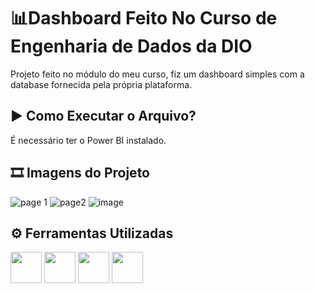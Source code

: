 
# 📊Dashboard Feito No Curso de Engenharia de Dados da DIO

Projeto feito no módulo do meu curso, fiz um dashboard simples com a database fornecida pela própria plataforma.



## ▶ Como Executar o Arquivo?

É necessário ter o Power BI instalado.


## 🎞 Imagens do Projeto
![page 1](https://github.com/user-attachments/assets/b98a61ea-0c8c-43c6-81a8-db7b908a592f)
![page2](https://github.com/user-attachments/assets/a765c22d-4b9e-455a-91ce-bdb25515b271)
![image](https://github.com/user-attachments/assets/727ccce3-27d6-40ae-a6c5-81b88afd4efd)




## ⚙ Ferramentas Utilizadas 

<div>
  <img width="50px" lang="50px" src="https://cdn.jsdelivr.net/gh/devicons/devicon@latest/icons/figma/figma-original.svg" />
  <img width="50px" lang="50px" src="https://upload.wikimedia.org/wikipedia/commons/thumb/c/cf/New_Power_BI_Logo.svg/1200px-New_Power_BI_Logo.svg.png" />
  <img width="50px" lang="50px" src="https://cdn.jsdelivr.net/gh/devicons/devicon@latest/icons/mysql/mysql-plain-wordmark.svg" />
  <img width="50px" lang="50px" src="https://cdn.jsdelivr.net/gh/devicons/devicon@latest/icons/azure/azure-original.svg" />
          
          
</div>
